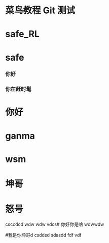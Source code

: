 # 菜鸟教程 Git 测试
# safe_RL
# safe
### 你好
### 你在赶时髦
# 你好
# ganma
# wsm
# 坤哥
# 怒号
csccdcd
wdw
wdw
vdcs# 你好你是啥
wdwwdw

#我是你坤哥d
csddsd
sdasdd
fdf
vdf